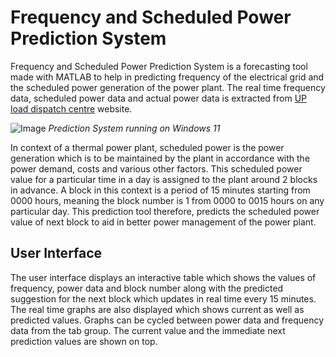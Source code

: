 # Frequency and Scheduled Power Prediction System
Frequency and Scheduled Power Prediction System is a forecasting tool made with MATLAB to help in predicting frequency of the electrical grid and the scheduled power generation of the power plant.
The real time frequency data, scheduled power data and actual power data is extracted from [UP load dispatch centre](https://www.upsldc.org/real-time-data) website.

![Image](https://github.com/Nesasio/Scheduled-Power-Prediction-System/assets/110229836/1580873a-3168-4ea5-afea-554567a9e657)
*Prediction System running on Windows 11*

In context of a thermal power plant, scheduled power is the power generation which is to be maintained by the plant in accordance with the power demand, costs and various other factors. This scheduled power value for a particular time in a day is assigned to the plant around 2 blocks in advance. A block in this context is a period of 15 minutes starting from 0000 hours, meaning the block number is 1 from 0000 to 0015 hours on any particular day. This prediction tool therefore, predicts the scheduled power value of next block to aid in better power management of the power plant.

## User Interface
The user interface displays an interactive table which shows the values of frequency, power data and block number along with the predicted suggestion for the next block which updates in real time every 15 minutes.
The real time graphs are also displayed which shows current as well as predicted values. Graphs can be cycled between power data and frequency data from the tab group.
The current value and the immediate next prediction values are shown on top.
